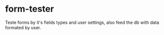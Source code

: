 # form-tester
Teste forms by it's fields types and user settings, also feed the db with data formated by user.
